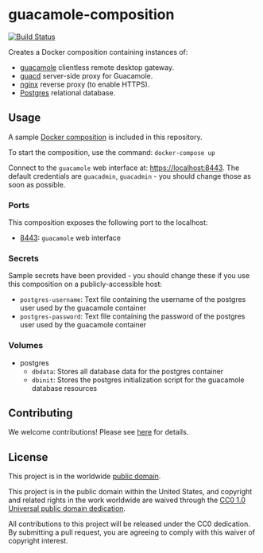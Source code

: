 # guacamole-composition #

[![Build Status](https://travis-ci.com/cisagov/guacamole-composition.svg?branch=develop)](https://travis-ci.com/cisagov/guacamole-composition)

Creates a Docker composition containing instances of:

- [guacamole](https://hub.docker.com/r/guacamole/guacamole/) clientless
remote desktop gateway.
- [guacd](https://hub.docker.com/r/guacamole/guacd/) server-side proxy for
Guacamole.
- [nginx](https://hub.docker.com/_/nginx) reverse proxy (to enable HTTPS).
- [Postgres](https://hub.docker.com/_/postgres/) relational database.

## Usage ##

A sample [Docker composition](docker-compose.yml) is included
in this repository.

To start the composition, use the command: `docker-compose up`

Connect to the `guacamole` web interface at:
[https://localhost:8443](https://localhost:8443).
The default credentials are `guacadmin`, `guacadmin` - you should change those
as soon as possible.

### Ports ###

This composition exposes the following port to the localhost:

- [8443](http://localhost:8443): `guacamole` web interface

### Secrets ###

Sample secrets have been provided - you should change these if you use this
composition on a publicly-accessible host:

- `postgres-username`: Text file containing the username of the postgres user
used by the guacamole container
- `postgres-password`: Text file containing the password of the postgres user
used by the guacamole container

### Volumes ###

- postgres
  - `dbdata`: Stores all database data for the postgres container
  - `dbinit`: Stores the postgres initialization script for the guacamole
  database resources

## Contributing ##

We welcome contributions!  Please see [here](CONTRIBUTING.md) for
details.

## License ##

This project is in the worldwide [public domain](LICENSE).

This project is in the public domain within the United States, and
copyright and related rights in the work worldwide are waived through
the [CC0 1.0 Universal public domain
dedication](https://creativecommons.org/publicdomain/zero/1.0/).

All contributions to this project will be released under the CC0
dedication. By submitting a pull request, you are agreeing to comply
with this waiver of copyright interest.
